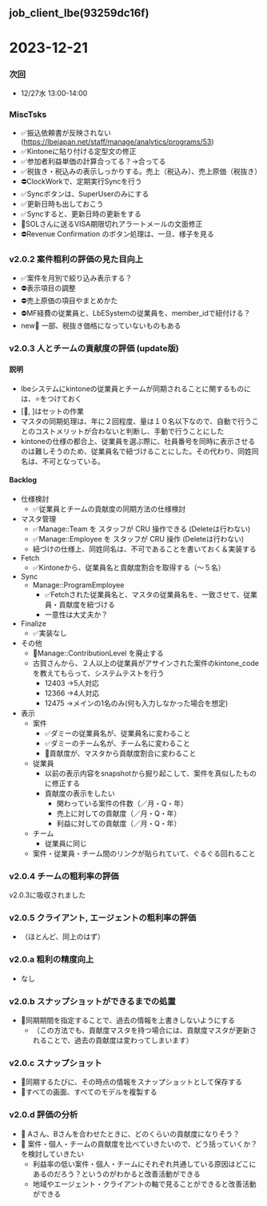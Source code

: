 job_client_lbe(93259dc16f)
---

# 2023-12-21

### 次回
- 12/27水 13:00-14:00

### MiscTsks
- ✅振込依頼書が反映されない(https://lbejapan.net/staff/manage/analytics/programs/53)
- ✅Kintoneに貼り付ける定型文の修正
- ✅参加者利益単価の計算合ってる？→合ってる
- ✅税抜き・税込みの表示しっかりする。売上（税込み）、売上原価（税抜き）
- ⛔️ClockWorkで、定期実行Syncを行う
- ✅Syncボタンは、SuperUserのみにする
- ✅更新日時も出しておこう
- ✅Syncすると、更新日時の更新をする
- 📌SOLさんに送るVISA期限切れアラートメールの文面修正
- ⛔️Revenue Confirmation のボタン処理は、一旦、様子を見る

### v2.0.2 案件粗利の評価の見た目向上
- ✅案件を月別で絞り込み表示する？
- ⛔️表示項目の調整
- ⛔️売上原価の項目やまとめかた
- ⛔️MF経費の従業員と、LbESystemの従業員を、member_idで紐付ける？
- new🤔 一部、税抜き価格になっていないものもある

### v2.0.3 人とチームの貢献度の評価 (update版)
#### 説明
- lbeシステムにkintoneの従業員とチームが同期されることに関するものには、⭐️をつけておく
- [🍄, ]はセットの作業
- マスタの同期処理は、年に２回程度、量は１０名以下なので、自動で行うことのコストメリットが合わないと判断し、手動で行うことにした
- kintoneの仕様の都合上、従業員を選ぶ際に、社員番号を同時に表示させるのは難しそうのため、従業員名で紐づけることにした。その代わり、同姓同名は、不可となっている。
#### Backlog
- 仕様検討
  - ✅従業員とチームの貢献度の同期方法の仕様検討
- マスタ管理
  - ✅Manage::Team を スタッフが CRU 操作できる (Deleteは行わない)
  - ✅Manage::Employee を スタッフが CRU 操作 (Deleteは行わない)
  - 紐づけの仕様上、同姓同名は、不可であることを書いておく＆実装する
- Fetch
  - ✅Kintoneから、従業員名と貢献度割合を取得する（〜５名）
- Sync
  - Manage::ProgramEmployee
    - ✅Fetchされた従業員名と、マスタの従業員名を、一致させて、従業員・貢献度を紐づける
    - 一意性は大丈夫か？
- Finalize
  - ✅実装なし
- その他
  - 🍄Manage::ContributionLevel を廃止する
  - 古賀さんから、２人以上の従業員がアサインされた案件のkintone_codeを教えてもらって、システムテストを行う
    - 12403 →5人対応
    - 12366 →4人対応
    - 12475 →メインの1名のみ(何も入力しなかった場合を想定)
- 表示
  - 案件
    - ✅ダミーの従業員名が、従業員名に変わること
    - ✅ダミーのチーム名が、チーム名に変わること
    - 🍄貢献度が、マスタから貢献度割合に変わること
  - 従業員
    - 以前の表示内容をsnapshotから掘り起こして、案件を真似したものに修正する
    - 貢献度の表示をしたい
      - 関わっている案件の件数（／月・Q・年）
      - 売上に対しての貢献度（／月・Q・年）
      - 利益に対しての貢献度（／月・Q・年）
  - チーム
    - 従業員に同じ
  - 案件・従業員・チーム間のリンクが貼られていて、ぐるぐる回れること


### v2.0.4 チームの粗利率の評価
v2.0.3に吸収されました

### v2.0.5 クライアント, エージェントの粗利率の評価
- （ほとんど、同上のはず）

### v2.0.a 粗利の精度向上
- なし

### v2.0.b スナップショットができるまでの処置
- 📌同期期間を指定することで、過去の情報を上書きしないようにする
  - （この方法でも、貢献度マスタを持つ場合には、貢献度マスタが更新されることで、過去の貢献度は変わってしまいます）

### v2.0.c スナップショット
- 📌同期するたびに、その時点の情報をスナップショットとして保存する
- 📌すべての画面、すべてのモデルを複製する

### v2.0.d 評価の分析
- 🤔 Aさん、Bさんを合わせたときに、どのくらいの貢献度になりそう？
- 🤔 案件・個人・チームの貢献度を比べていきたいので、どう括っていくか？を検討していきたい
    - 利益率の低い案件・個人・チームにそれぞれ共通している原因はどこにあるのだろう？というのがわかると改善活動ができる
    - 地域やエージェント・クライアントの軸で見ることができると改善活動ができる


